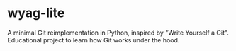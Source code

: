 # wyag-lite
A minimal Git reimplementation in Python, inspired by "Write Yourself a Git".  Educational project to learn how Git works under the hood.
